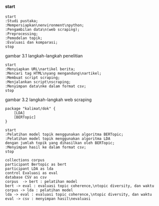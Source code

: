 #### start

```plantuml
start
:Studi pustaka;
:Mempersiapkan\nenvironment\npython;
:Pengambilan data\n(web scraping);
:Preprocessing;
:Pemodelan topik;
:Evaluasi dan komparasi;
stop
```

gambar 3.1 langkah-langkah penelitian

```plantuml
start
:Menyiapkan URL\nartikel berita;
:Mencari tag HTML\nyang mengandung\nartikel;
:Membuat script scraping;
:Menjalankan script\nscraping;
:Menyimpan data\nke dalam format csv;
stop
```

gambar 3.2 langkah-langkah web scraping

```plantuml
package "kalimat/dok" {
    [LDA]
    [BERTopic]
}
```

```plantuml
start
:Pelatihan model topik menggunakan algoritma BERTopic;
:Pelatihan model topik menggunakan algoritma LDA
dengan jumlah topik yang dihasilkan oleh BERTopic;
:Menyimpan hasil ke dalam format csv;
stop
```

```plantuml
collections corpus
participant Bertopic as bert
participant LDA as lda
control Evaluasi as eval
database CSV as csv
corpus  -> bert : pelatihan model
bert -> eval : evaluasi topic coherence,\ntopic diversity, dan waktu
corpus -> lda : pelatihan model
lda -> eval : evaluasi topic coherence,\ntopic diversity, dan waktu
eval -> csv : menyimpan hasil\nevaluasi
```
